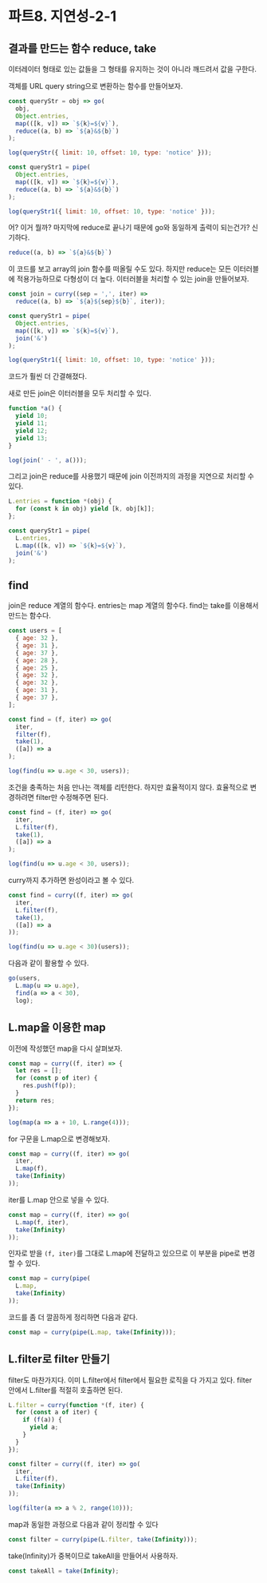 # 파트8. 지연성-2-1

## 결과를 만드는 함수 reduce, take

이터레이터 형태로 있는 값들을 그 형태를 유지하는 것이 아니라 깨드려서 값을 구한다.

객체를 URL query string으로 변환하는 함수를 만들어보자.

```js
const queryStr = obj => go(
  obj,
  Object.entries,
  map(([k, v]) => `${k}=${v}`),
  reduce((a, b) => `${a}&${b}`)
);

log(queryStr({ limit: 10, offset: 10, type: 'notice' }));

const queryStr1 = pipe(
  Object.entries,
  map(([k, v]) => `${k}=${v}`),
  reduce((a, b) => `${a}&${b}`)
);

log(queryStr1({ limit: 10, offset: 10, type: 'notice' }));
```

어? 이거 뭘까? 마지막에 reduce로 끝나기 때문에 go와 동일하게 출력이 되는건가?
신기하다.

```js
reduce((a, b) => `${a}&${b}`)
```

이 코드를 보고 array의 join 함수를 떠올릴 수도 있다.
하지만 reduce는 모든 이터러블에 적용가능하므로 다형성이 더 높다.
이터러블을 처리할 수 있는 join을 만들어보자.

```js
const join = curry((sep = ',', iter) =>
  reduce((a, b) => `${a}${sep}${b}`, iter));

const queryStr1 = pipe(
  Object.entries,
  map(([k, v]) => `${k}=${v}`),
  join('&')
);

log(queryStr1({ limit: 10, offset: 10, type: 'notice' }));
```

코드가 훨씬 더 간결해졌다.

새로 만든 join은 이터러블을 모두 처리할 수 있다.

```js
function *a() {
  yield 10;
  yield 11;
  yield 12;
  yield 13;
}

log(join(' - ', a()));
```

그리고 join은 reduce를 사용했기 때문에 join 이전까지의 과정을 지연으로 처리할 수 있다.

```js
L.entries = function *(obj) {
  for (const k in obj) yield [k, obj[k]];
};

const queryStr1 = pipe(
  L.entries,
  L.map(([k, v]) => `${k}=${v}`),
  join('&')
);
```

## find

join은 reduce 계열의 함수다.
entries는 map 계열의 함수다.
find는 take를 이용해서 만드는 함수다.

```js
const users = [
  { age: 32 },
  { age: 31 },
  { age: 37 },
  { age: 28 },
  { age: 25 },
  { age: 32 },
  { age: 32 },
  { age: 31 },
  { age: 37 },
];

const find = (f, iter) => go(
  iter,
  filter(f),
  take(1),
  ([a]) => a
);

log(find(u => u.age < 30, users));
```

조건을 충족하는 처음 만나는 객체를 리턴한다.
하지만 효율적이지 않다.
효율적으로 변경하려면 filter만 수정해주면 된다.

```js
const find = (f, iter) => go(
  iter,
  L.filter(f),
  take(1),
  ([a]) => a
);

log(find(u => u.age < 30, users));
```

curry까지 추가하면 완성이라고 볼 수 있다.

```js
const find = curry((f, iter) => go(
  iter,
  L.filter(f),
  take(1),
  ([a]) => a
));

log(find(u => u.age < 30)(users));
```

다음과 같이 활용할 수 있다.

```js
go(users,
  L.map(u => u.age),
  find(a => a < 30),
  log);
```

## L.map을 이용한 map

이전에 작성했던 map을 다시 살펴보자.

```js
const map = curry((f, iter) => {
  let res = [];
  for (const p of iter) {
    res.push(f(p));
  }
  return res;
});

log(map(a => a + 10, L.range(4)));
```

for 구문을 L.map으로 변경해보자.

```js
const map = curry((f, iter) => go(
  iter,
  L.map(f),
  take(Infinity)
));
```

iter를 L.map 안으로 넣을 수 있다.

```js
const map = curry((f, iter) => go(
  L.map(f, iter),
  take(Infinity)
));
```

인자로 받을 `(f, iter)`를 그대로 L.map에 전달하고 있으므로 이 부분을 pipe로 변경할 수 있다.

```js
const map = curry(pipe(
  L.map,
  take(Infinity)
));
```

코드를 좀 더 깔끔하게 정리하면 다음과 같다.

```js
const map = curry(pipe(L.map, take(Infinity)));
```

## L.filter로 filter 만들기

filter도 마찬가지다.
이미 L.filter에서 filter에서 필요한 로직을 다 가지고 있다.
filter 안에서 L.filter를 적절히 호출하면 된다.

```js
L.filter = curry(function *(f, iter) {
  for (const a of iter) {
    if (f(a)) {
      yield a;
    }
  }
});

const filter = curry((f, iter) => go(
  iter,
  L.filter(f),
  take(Infinity)
));

log(filter(a => a % 2, range(10)));
```

map과 동일한 과정으로 다음과 같이 정리할 수 있다

```js
const filter = curry(pipe(L.filter, take(Infinity)));
```

take(Infinity)가 중복이므로 takeAll을 만들어서 사용하자.

```js
const takeAll = take(Infinity);
```
